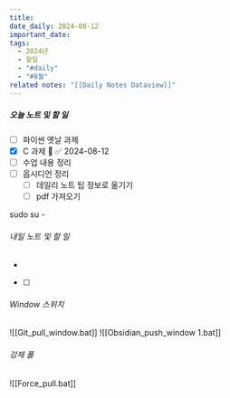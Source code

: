 ```yaml
---
title: 
date_daily: 2024-08-12
important_date: 
tags:
  - 2024년
  - 할일
  - "#daily"
  - "#8월"
related notes: "[[Daily Notes Dataview]]"
---
```

##### 오늘 노트 및 할 일 
- [ ] 파이썬 옛날 과제
- [x] C 과제 🔺 ✅ 2024-08-12
- [ ]  수업 내용 정리
- [ ] 옵시디언 정리
	- [ ] 데일리 노트 팁 정보로 옮기기 
	- [ ] pdf 가져오기

sudo su -

###### 내일 노트 및 할 일
- 
- [ ] 


######  Window 스위치
![[Git_pull_window.bat]]
![[Obsidian_push_window 1.bat]]



###### 강제 풀
![[Force_pull.bat]]